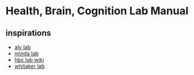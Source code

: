 # Health, Brain, Cognition Lab Manual

## inspirations

- [aly lab](https://github.com/alylab/labmanual)
- [minda lab](https://osf.io/fztua/)
- [hbc lab wiki](https://wiki.uiowa.edu/display/hbclabwiki/Home)
- [whitaker lab](https://github.com/WhitakerLab/Onboarding)

